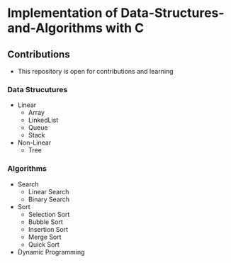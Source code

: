 # Implementation of Data-Structures-and-Algorithms with C

## Contributions
* This repository is open for contributions and learning 
### Data Strucutures
 * Linear 
   * Array
   * LinkedList    
   * Queue 
   * Stack 
 * Non-Linear 
   * Tree 
### Algorithms
 * Search
   * Linear Search
   * Binary Search
 * Sort
   * Selection Sort
   * Bubble Sort
   * Insertion Sort
   * Merge Sort
   * Quick Sort
 * Dynamic Programming
